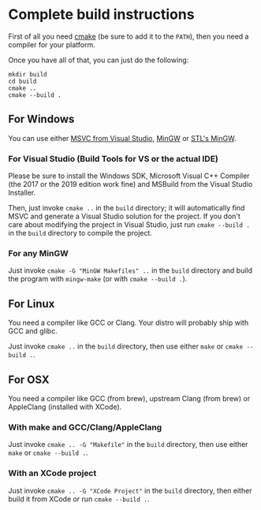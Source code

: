 # Complete build instructions

First of all you need [cmake](https://cmake.org) (be sure to add it to the
`PATH`), then you need a compiler for your platform.

Once you have all of that, you can just do the following:

```
mkdir build
cd build
cmake ..
cmake --build .
```

## For Windows

You can use either [MSVC from Visual Studio](https://visualstudio.microsoft.com/thank-you-downloading-visual-studio/?sku=BuildTools&rel=16),
[MinGW](http://www.mingw.org/) or [STL's MinGW](https://nuwen.net/mingw.html).

### For Visual Studio (Build Tools for VS or the actual IDE)

Please be sure to install the Windows SDK, Microsoft Visual C++ Compiler (the
2017 or the 2019 edition work fine) and MSBuild from the Visual Studio Installer.

Then, just invoke `cmake ..` in the `build` directory; it will automatically
find MSVC and generate a Visual Studio solution for the project.
If you don't care about modifying the project in Visual Studio, just run
`cmake --build .` in the `build` directory to compile the project.


### For any MinGW

Just invoke `cmake -G "MinGW Makefiles" ..` in the `build` directory and build
the program with `mingw-make` (or with `cmake --build .`).

## For Linux

You need a compiler like GCC or Clang. Your distro will probably ship with GCC
and glibc.

Just invoke `cmake ..` in the `build` directory, then use either `make` or
`cmake --build .`.

## For OSX

You need a compiler like GCC (from brew), upstream Clang (from brew) or
AppleClang (installed with XCode).

### With make and GCC/Clang/AppleClang

Just invoke `cmake .. -G "Makefile"` in the `build` directory, then use either
`make` or `cmake --build .`.

### With an XCode project

Just invoke `cmake .. -G "XCode Project"` in the `build` directory, then either
build it from XCode or run `cmake --build .`.
